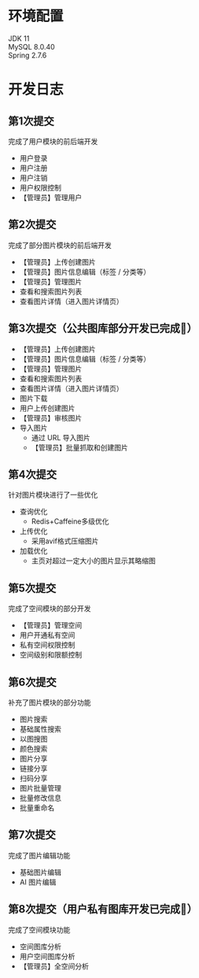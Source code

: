 # 环境配置
JDK 11  
MySQL 8.0.40  
Spring 2.7.6  
# 开发日志
## 第1次提交
完成了用户模块的前后端开发  
- 用户登录
- 用户注册
- 用户注销
- 用户权限控制
- 【管理员】管理用户
## 第2次提交
完成了部分图片模块的前后端开发 
- 【管理员】上传创建图片
- 【管理员】图片信息编辑（标签 / 分类等）
- 【管理员】管理图片
- 查看和搜索图片列表
- 查看图片详情（进入图片详情页）
## 第3次提交（**公共图库部分开发已完成🎉**）
- 【管理员】上传创建图片
- 【管理员】图片信息编辑（标签 / 分类等）
- 【管理员】管理图片
- 查看和搜索图片列表
- 查看图片详情（进入图片详情页）
- 图片下载
- 用户上传创建图片
- 【管理员】审核图片
- 导入图片
  - 通过 URL 导入图片
  - 【管理员】批量抓取和创建图片
## 第4次提交
针对图片模块进行了一些优化  
- 查询优化
  - Redis+Caffeine多级优化
- 上传优化
  - 采用avif格式压缩图片
- 加载优化
  - 主页对超过一定大小的图片显示其略缩图
## 第5次提交
完成了空间模块的部分开发
- 【管理员】管理空间  
- 用户开通私有空间  
- 私有空间权限控制  
- 空间级别和限额控制  
## 第6次提交
补充了图片模块的部分功能  
- 图片搜索
- 基础属性搜索
- 以图搜图
- 颜色搜索
- 图片分享
- 链接分享
- 扫码分享
- 图片批量管理
- 批量修改信息
- 批量重命名
## 第7次提交
完成了图片编辑功能  
- 基础图片编辑
- AI 图片编辑
## 第8次提交（**用户私有图库开发已完成🎉**）
完成了空间模块功能  
- 空间图库分析
- 用户空间图库分析
- 【管理员】全空间分析
